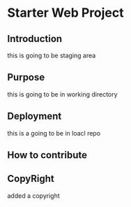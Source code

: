 # Starter Web Project

## Introduction

this is going to be staging area

## Purpose

this is going to be in working directory

## Deployment

this is a going to be in loacl repo

## How to contribute

## CopyRight

added a copyright
